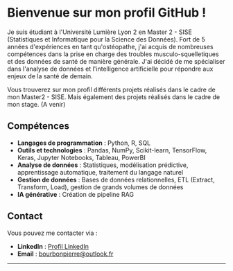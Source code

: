  # Bienvenue sur mon profil GitHub !

Je suis étudiant à l'Université Lumière Lyon 2 en Master 2 - SISE (Statistiques et Informatique pour la Science des Données). 
Fort de 5 années d'expériences en tant qu'ostéopathe, j'ai acquis de nombreuses compétences dans la prise en charge des troubles musculo-squelletiques et des données de santé de manière générale. J'ai décidé de me spécialiser dans l'analyse de données et l'intelligence artificielle pour répondre aux enjeux de la santé de demain. 

Vous trouverez sur mon profil différents projets réalisés dans le cadre de mon Master2 - SISE. Mais également des projets réalisés dans le cadre de mon stage. (A venir)

## Compétences 

- **Langages de programmation** : Python, R, SQL
- **Outils et technologies** : Pandas, NumPy, Scikit-learn, TensorFlow, Keras, Jupyter Notebooks, Tableau, PowerBI
- **Analyse de données** : Statistiques, modélisation prédictive, apprentissage automatique, traitement du langage naturel
- **Gestion de données** : Bases de données relationnelles, ETL (Extract, Transform, Load), gestion de grands volumes de données
- **IA générative** : Création de pipeline RAG

## Contact

Vous pouvez me contacter via :

- **LinkedIn** : [Profil LinkedIn](URL)
- **Email** : bourbonpierre@outlook.fr

---

